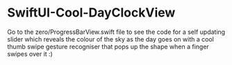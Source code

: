 # SwiftUI-Cool-DayClockView

Go to the zero/ProgressBarView.swift file to see the code for a self updating slider which reveals the colour of the sky as the day goes on with a cool thumb swipe
gesture recogniser that pops up the shape when a finger swipes over it :)
